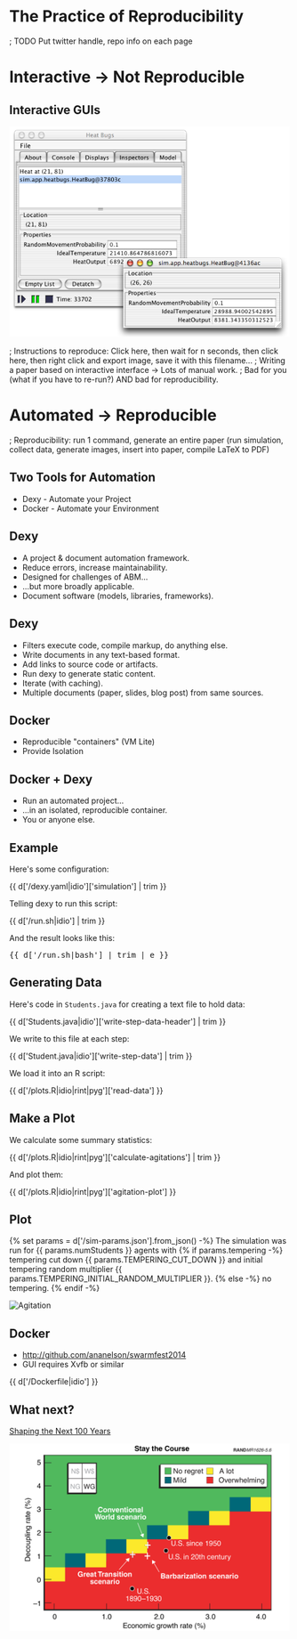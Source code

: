 # The Practice of Reproducibility
; TODO Put twitter handle, repo info on each page


# Interactive -> Not Reproducible


## Interactive GUIs

![MASON GUI](../images/mason-gui.png)

; Instructions to reproduce: Click here, then wait for n seconds, then click here, then right click and export image, save it with this filename...
; Writing a paper based on interactive interface -> Lots of manual work.
; Bad for you (what if you have to re-run?) AND bad for reproducibility.


# Automated -> Reproducible

; Reproducibility: run 1 command, generate an entire paper (run simulation, collect data, generate images, insert into paper, compile LaTeX to PDF)


## Two Tools for Automation

* Dexy - Automate your Project
* Docker - Automate your Environment


## Dexy

* A project & document automation framework.
* Reduce errors, increase maintainability.
* Designed for challenges of ABM...
* ...but more broadly applicable.
* Document software (models, libraries, frameworks).


## Dexy

* Filters execute code, compile markup, do anything else.
* Write documents in any text-based format.
* Add links to source code or artifacts.
* Run dexy to generate static content.
* Iterate (with caching).
* Multiple documents (paper, slides, blog post) from same sources.


## Docker

* Reproducible "containers" (VM Lite)
* Provide Isolation


## Docker + Dexy

* Run an automated project...
* ...in an isolated, reproducible container.
* You or anyone else.


## Example

Here's some configuration:

{{ d['/dexy.yaml|idio']['simulation'] | trim }}

Telling dexy to run this script:

{{ d['/run.sh|idio'] | trim }}

And the result looks like this:

<pre>
{{ d['/run.sh|bash'] | trim | e }}
</pre>


## Generating Data

Here's code in `Students.java` for creating a text file to hold data:

{{ d['Students.java|idio']['write-step-data-header'] | trim }}

We write to this file at each step:

{{ d['Student.java|idio']['write-step-data'] | trim }}

We load it into an R script:

{{ d['/plots.R|idio|rint|pyg']['read-data'] }}


## Make a Plot

We calculate some summary statistics:

{{ d['/plots.R|idio|rint|pyg']['calculate-agitations']  | trim }}

And plot them:

{{ d['/plots.R|idio|rint|pyg']['agitation-plot'] }}


## Plot

{% set params = d['/sim-params.json'].from_json() -%}
The simulation was run for {{ params.numStudents }} agents with {% if params.tempering -%}
tempering cut down {{ params.TEMPERING_CUT_DOWN }} and initial tempering random multiplier {{ params.TEMPERING_INITIAL_RANDOM_MULTIPLIER }}.
{% else -%}
no tempering.
{% endif -%}

![Agitation](../agitation-over-time.png)


## Docker

* <http://github.com/ananelson/swarmfest2014>
* GUI requires Xvfb or similar

{{ d['/Dockerfile|idio'] }}


## What next?

[Shaping the Next 100 Years](http://www.rand.org/content/dam/rand/pubs/monograph_reports/2007/MR1626.pdf)

![Robustness](../images/robustness.png)

